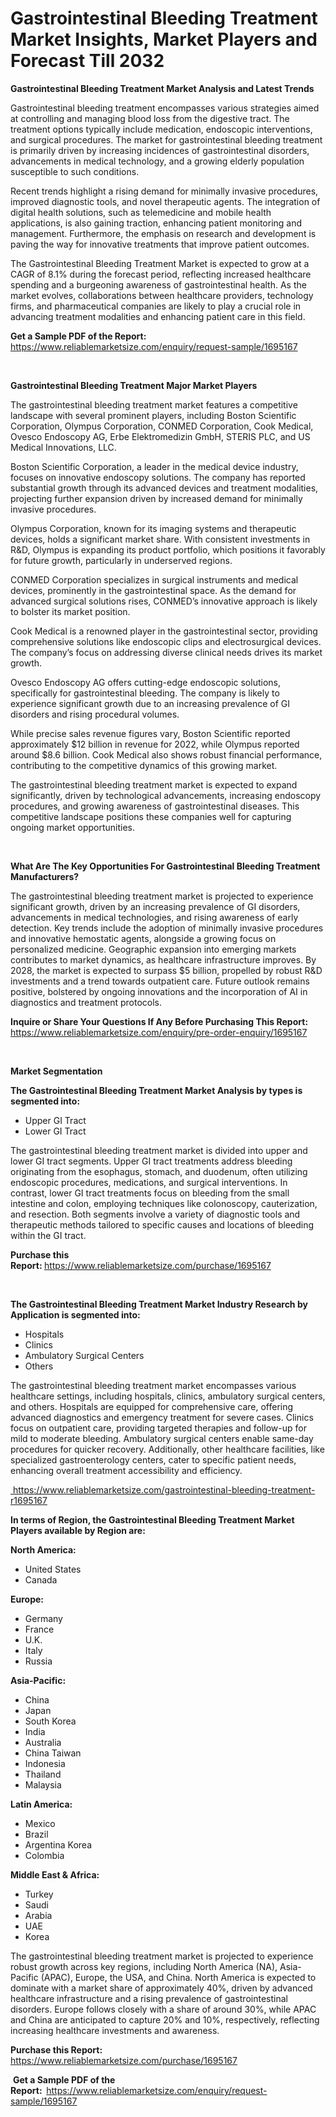 <p><h1>Gastrointestinal Bleeding Treatment Market Insights, Market Players and Forecast Till 2032</h1></p><p><strong>Gastrointestinal Bleeding Treatment Market Analysis and Latest Trends</strong></p>
<p><p>Gastrointestinal bleeding treatment encompasses various strategies aimed at controlling and managing blood loss from the digestive tract. The treatment options typically include medication, endoscopic interventions, and surgical procedures. The market for gastrointestinal bleeding treatment is primarily driven by increasing incidences of gastrointestinal disorders, advancements in medical technology, and a growing elderly population susceptible to such conditions. </p><p>Recent trends highlight a rising demand for minimally invasive procedures, improved diagnostic tools, and novel therapeutic agents. The integration of digital health solutions, such as telemedicine and mobile health applications, is also gaining traction, enhancing patient monitoring and management. Furthermore, the emphasis on research and development is paving the way for innovative treatments that improve patient outcomes.</p><p>The Gastrointestinal Bleeding Treatment Market is expected to grow at a CAGR of 8.1% during the forecast period, reflecting increased healthcare spending and a burgeoning awareness of gastrointestinal health. As the market evolves, collaborations between healthcare providers, technology firms, and pharmaceutical companies are likely to play a crucial role in advancing treatment modalities and enhancing patient care in this field.</p></p>
<p><strong>Get a Sample PDF of the Report:&nbsp;</strong> <a href="https://www.reliablemarketsize.com/enquiry/request-sample/1695167?utm_campaign=2782&utm_medium=2&utm_source=Github&utm_content=ia&utm_term=12042025&utm_id=gastrointestinal-bleeding-treatment">https://www.reliablemarketsize.com/enquiry/request-sample/1695167</a></p>
<p>&nbsp;</p>
<p><strong>Gastrointestinal Bleeding Treatment Major Market Players</strong></p>
<p><p>The gastrointestinal bleeding treatment market features a competitive landscape with several prominent players, including Boston Scientific Corporation, Olympus Corporation, CONMED Corporation, Cook Medical, Ovesco Endoscopy AG, Erbe Elektromedizin GmbH, STERIS PLC, and US Medical Innovations, LLC. </p><p>Boston Scientific Corporation, a leader in the medical device industry, focuses on innovative endoscopy solutions. The company has reported substantial growth through its advanced devices and treatment modalities, projecting further expansion driven by increased demand for minimally invasive procedures.</p><p>Olympus Corporation, known for its imaging systems and therapeutic devices, holds a significant market share. With consistent investments in R&D, Olympus is expanding its product portfolio, which positions it favorably for future growth, particularly in underserved regions.</p><p>CONMED Corporation specializes in surgical instruments and medical devices, prominently in the gastrointestinal space. As the demand for advanced surgical solutions rises, CONMED’s innovative approach is likely to bolster its market position. </p><p>Cook Medical is a renowned player in the gastrointestinal sector, providing comprehensive solutions like endoscopic clips and electrosurgical devices. The company’s focus on addressing diverse clinical needs drives its market growth.</p><p>Ovesco Endoscopy AG offers cutting-edge endoscopic solutions, specifically for gastrointestinal bleeding. The company is likely to experience significant growth due to an increasing prevalence of GI disorders and rising procedural volumes.</p><p>While precise sales revenue figures vary, Boston Scientific reported approximately $12 billion in revenue for 2022, while Olympus reported around $8.6 billion. Cook Medical also shows robust financial performance, contributing to the competitive dynamics of this growing market.</p><p>The gastrointestinal bleeding treatment market is expected to expand significantly, driven by technological advancements, increasing endoscopy procedures, and growing awareness of gastrointestinal diseases. This competitive landscape positions these companies well for capturing ongoing market opportunities.</p></p>
<p>&nbsp;</p>
<p><strong>What Are The Key Opportunities For Gastrointestinal Bleeding Treatment Manufacturers?</strong></p>
<p><p>The gastrointestinal bleeding treatment market is projected to experience significant growth, driven by an increasing prevalence of GI disorders, advancements in medical technologies, and rising awareness of early detection. Key trends include the adoption of minimally invasive procedures and innovative hemostatic agents, alongside a growing focus on personalized medicine. Geographic expansion into emerging markets contributes to market dynamics, as healthcare infrastructure improves. By 2028, the market is expected to surpass $5 billion, propelled by robust R&D investments and a trend towards outpatient care. Future outlook remains positive, bolstered by ongoing innovations and the incorporation of AI in diagnostics and treatment protocols.</p></p>
<p><strong>Inquire or Share Your Questions If Any Before Purchasing This Report:</strong> <a href="https://www.reliablemarketsize.com/enquiry/pre-order-enquiry/1695167?utm_campaign=2782&utm_medium=2&utm_source=Github&utm_content=ia&utm_term=12042025&utm_id=gastrointestinal-bleeding-treatment">https://www.reliablemarketsize.com/enquiry/pre-order-enquiry/1695167</a></p>
<p>&nbsp;</p>
<p><strong>Market Segmentation</strong></p>
<p><strong>The Gastrointestinal Bleeding Treatment Market Analysis by types is segmented into:</strong></p>
<p><ul><li>Upper GI Tract</li><li>Lower GI Tract</li></ul></p>
<p><p>The gastrointestinal bleeding treatment market is divided into upper and lower GI tract segments. Upper GI tract treatments address bleeding originating from the esophagus, stomach, and duodenum, often utilizing endoscopic procedures, medications, and surgical interventions. In contrast, lower GI tract treatments focus on bleeding from the small intestine and colon, employing techniques like colonoscopy, cauterization, and resection. Both segments involve a variety of diagnostic tools and therapeutic methods tailored to specific causes and locations of bleeding within the GI tract.</p></p>
<p><strong>Purchase this Report:&nbsp;</strong><a href="https://www.reliablemarketsize.com/purchase/1695167?utm_campaign=2782&utm_medium=2&utm_source=Github&utm_content=ia&utm_term=12042025&utm_id=gastrointestinal-bleeding-treatment">https://www.reliablemarketsize.com/purchase/1695167</a></p>
<p>&nbsp;</p>
<p><strong>The Gastrointestinal Bleeding Treatment Market Industry Research by Application is segmented into:</strong></p>
<p><ul><li>Hospitals</li><li>Clinics</li><li>Ambulatory Surgical Centers</li><li>Others</li></ul></p>
<p><p>The gastrointestinal bleeding treatment market encompasses various healthcare settings, including hospitals, clinics, ambulatory surgical centers, and others. Hospitals are equipped for comprehensive care, offering advanced diagnostics and emergency treatment for severe cases. Clinics focus on outpatient care, providing targeted therapies and follow-up for mild to moderate bleeding. Ambulatory surgical centers enable same-day procedures for quicker recovery. Additionally, other healthcare facilities, like specialized gastroenterology centers, cater to specific patient needs, enhancing overall treatment accessibility and efficiency.</p></p>
<p><a href="https://www.reliablemarketsize.com/gastrointestinal-bleeding-treatment-r1695167?utm_campaign=2782&utm_medium=2&utm_source=Github&utm_content=ia&utm_term=12042025&utm_id=gastrointestinal-bleeding-treatment">&nbsp;https://www.reliablemarketsize.com/gastrointestinal-bleeding-treatment-r1695167</a></p>
<p><strong>In terms of Region, the Gastrointestinal Bleeding Treatment Market Players available by Region are:</strong></p>
<p>
    <p> <strong> North America: </strong>
        <ul>
            <li>United States</li>
            <li>Canada</li>
        </ul>
        </p> 
    <p> <strong> Europe: </strong>
        <ul>
            <li>Germany</li>
            <li>France</li>
            <li>U.K.</li>
            <li>Italy</li>
            <li>Russia</li>
        </ul>
        </p> 
    <p> <strong> Asia-Pacific: </strong>
        <ul>
            <li>China</li>
            <li>Japan</li>
            <li>South Korea</li>
            <li>India</li>
            <li>Australia</li>
            <li>China Taiwan</li>
            <li>Indonesia</li>
            <li>Thailand</li>
            <li>Malaysia</li>
        </ul>
        </p> 
    <p> <strong> Latin America: </strong>
        <ul>
            <li>Mexico</li>
            <li>Brazil</li>
            <li>Argentina Korea</li>
            <li>Colombia</li>
        </ul>
        </p> 
    <p> <strong> Middle East & Africa: </strong>
        <ul>
            <li>Turkey</li>
            <li>Saudi</li>
            <li>Arabia</li>
            <li>UAE</li>
            <li>Korea</li>
        </ul>
    </p>
    </p>
<p><p>The gastrointestinal bleeding treatment market is projected to experience robust growth across key regions, including North America (NA), Asia-Pacific (APAC), Europe, the USA, and China. North America is expected to dominate with a market share of approximately 40%, driven by advanced healthcare infrastructure and a rising prevalence of gastrointestinal disorders. Europe follows closely with a share of around 30%, while APAC and China are anticipated to capture 20% and 10%, respectively, reflecting increasing healthcare investments and awareness.</p></p>
<p><strong>Purchase this Report: </strong><a href="https://www.reliablemarketsize.com/purchase/1695167?utm_campaign=2782&utm_medium=2&utm_source=Github&utm_content=ia&utm_term=12042025&utm_id=gastrointestinal-bleeding-treatment">https://www.reliablemarketsize.com/purchase/1695167</a></p>
<p>&nbsp;<strong>Get a Sample PDF of the Report:&nbsp;&nbsp;</strong><a href="https://www.reliablemarketsize.com/enquiry/request-sample/1695167?utm_campaign=2782&utm_medium=2&utm_source=Github&utm_content=ia&utm_term=12042025&utm_id=gastrointestinal-bleeding-treatment">https://www.reliablemarketsize.com/enquiry/request-sample/1695167</a></p>
<p><strong></strong></p>
<p><p></p><p></p><p></p></p>